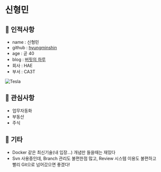 # 신형민
## 🥸 인적사항
- name : 신형민
- github : [hyungminshin](https://github.com/hyungminshin)
- age : 곧 40
- blog : [버핏의 하루](https://blog.naver.com)
- 회사 : HAE
- 부서 : CA3T

![Tesla](https://pixabay.com/ko/photos/%EC%97%98%EB%A1%A0-%EC%82%AC%ED%96%A5-%ED%99%94%EC%84%B1-%EC%9A%B0%EC%A3%BC-%ED%83%90%EA%B5%AC-6083103/)

## 🥸 관심사항
- 업무자동화
- 부동산
- 주식

## 🥸 기타
- Docker 같은 최신기술(내 입장...) 개념만 들을때는 재밌다
- Svn 사용중인데, Branch 관리도 불편한점 많고, Review 시스템 이용도 불편하고  빨리 Git으로 넘어갔으면 좋겠다!


